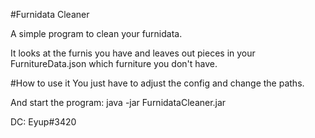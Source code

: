 #Furnidata Cleaner

A simple program to clean your furnidata.

It looks at the furnis you have and leaves out pieces in your FurnitureData.json which furniture you don't have.

#How to use it
You just have to adjust the config and change the paths.

And start the program:  java -jar FurnidataCleaner.jar

DC: Eyup#3420


